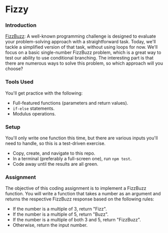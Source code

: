 # Fizzy

### Introduction

[FizzBuzz](https://en.wikipedia.org/wiki/Fizz_buzz): A well-known programming challenge is designed to evaluate your problem-solving approach with a straightforward task. Today, we'll tackle a simplified version of that task, without using loops for now. We'll focus on a basic single-number FizzBuzz problem, which is a great way to test our ability to use conditional branching. The interesting part is that there are numerous ways to solve this problem, so which approach will you choose?

### Tools Used

You'll get practice with the following:

- Full-featured functions (parameters and return values).
- `if-else` statements.
- Modulus operations.

### Setup

You'll only write one function this time, but there are various inputs you'll need to handle, so this is a test-driven exercise.

- Copy, create, and navigate to this repo.
- In a terminal (preferably a full-screen one), run `npm test`.
- Code away until the results are all green.

### Assignment 

The objective of this coding assignment is to implement a FizzBuzz function. You will write a function that takes a number as an argument and returns the respective FizzBuzz response based on the following rules:

- If the number is a multiple of 3, return "Fizz".
- If the number is a multiple of 5, return "Buzz".
- If the number is a multiple of both 3 and 5, return "FizzBuzz".
- Otherwise, return the input number.
